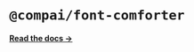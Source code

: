 # `@compai/font-comforter`

[**Read the docs &rarr;**](https://components.ai/docs/typefaces/comforter)

